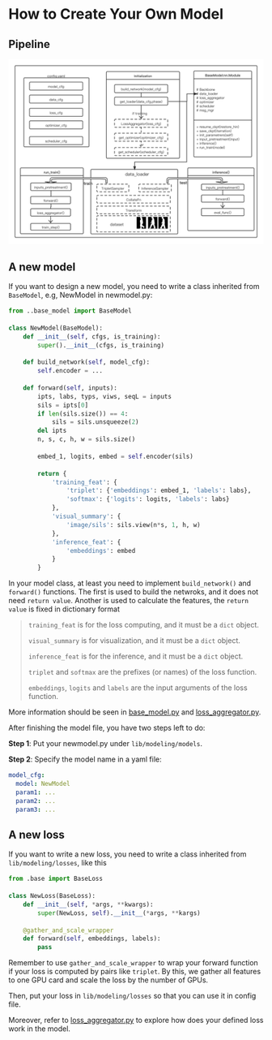 # How to Create Your Own Model
## Pipeline
![Pipeline](../assets/pipeline.png)

## A new model
If you want to design a new model, you need to write a class inherited from `BaseModel`, e.g, NewModel in newmodel.py:
```python
from ..base_model import BaseModel

class NewModel(BaseModel):
    def __init__(self, cfgs, is_training):
        super().__init__(cfgs, is_training)

    def build_network(self, model_cfg):
        self.encoder = ...

    def forward(self, inputs):
        ipts, labs, typs, viws, seqL = inputs
        sils = ipts[0]
        if len(sils.size()) == 4:
            sils = sils.unsqueeze(2)
        del ipts
        n, s, c, h, w = sils.size()

        embed_1, logits, embed = self.encoder(sils)

        return {
            'training_feat': {
                'triplet': {'embeddings': embed_1, 'labels': labs},
                'softmax': {'logits': logits, 'labels': labs}
            },
            'visual_summary': {
                'image/sils': sils.view(n*s, 1, h, w)
            },
            'inference_feat': {
                'embeddings': embed
            }
        }

```
 In your model class, at least you need to implement `build_network()` and `forward()` functions. The first is used to build the netwroks, and it does not need `return value`. Another is used to calculate the features, the `return value` is fixed in dictionary format

> `training_feat` is for the loss computing, and it must be a `dict` object. 
> 
> `visual_summary` is for visualization, and it must be a `dict` object. 
> 
> `inference_feat` is for the inference, and it must be a `dict` object. 
> 
> `triplet` and `softmax` are the prefixes (or names) of the loss function.
> 
> `embeddings`, `logits` and `labels` are the input arguments of the loss function.

More information should be seen in [base_model.py](../lib/modeling/base_model.py) and [loss_aggregator.py](../lib/modeling/loss_aggregator.py).

After finishing the model file, you have two steps left to do:

**Step 1**: Put your newmodel.py under `lib/modeling/models`.

**Step 2**: Specify the model name in a yaml file:
```yaml
model_cfg:
  model: NewModel
  param1: ...
  param2: ...
  param3: ...
```


## A new loss
If you want to write a new loss, you need to write a class inherited from `lib/modeling/losses`, like this
```python
from .base import BaseLoss

class NewLoss(BaseLoss):
    def __init__(self, *args, **kwargs):
        super(NewLoss, self).__init__(*args, **kargs)

    @gather_and_scale_wrapper
    def forward(self, embeddings, labels):
        pass
```
Remember to use `gather_and_scale_wrapper` to wrap your forward function if your loss is computed by pairs like `triplet`. By this, we gather all features to one GPU card and scale the loss by the number of GPUs.

Then, put your loss in `lib/modeling/losses` so that you can use it in config file. 

Moreover, refer to [loss_aggregator.py](../lib/modeling/loss_aggregator.py) to explore how does your defined loss work in the model.
